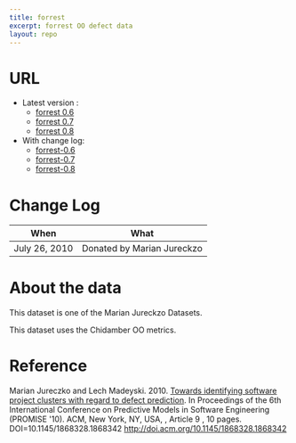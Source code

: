 ```yaml
---
title: forrest
excerpt: forrest OO defect data
layout: repo
---
```


# URL

  * Latest version :
    * [forrest 0.6](http://promisedata.googlecode.com/svn/trunk/defect/forrest-0.6/forrest-0.6.csv)
    * [forrest 0.7](http://promisedata.googlecode.com/svn/trunk/defect/forrest-0.7/forrest-0.7.csv)
    * [forrest 0.8](http://promisedata.googlecode.com/svn/trunk/defect/forrest-0.8/forrest-0.8.csv)
  * With change log:
    * [forrest-0.6](http://code.google.com/p/promisedata/source/browse/trunk/defect/forrest-0.6/)
    * [forrest-0.7](http://code.google.com/p/promisedata/source/browse/trunk/defect/forrest-0.7/)
    * [forrest-0.8](http://code.google.com/p/promisedata/source/browse/trunk/defect/forrest-0.8/)

# Change Log

When | What
---- | ----
July 26, 2010 | Donated by Marian Jureckzo

# About the data

This dataset is one of the Marian Jureckzo Datasets.

This dataset uses the Chidamber OO metrics.

# Reference

Marian Jureczko and Lech Madeyski. 2010. [Towards identifying software project clusters with regard to defect prediction](http://dl.acm.org/citation.cfm?id=1868328.1868342&coll=DL&dl=GUIDE&CFID=96280125&CFTOKEN=47274353). In
Proceedings of the 6th International Conference on Predictive
Models in Software Engineering (PROMISE '10). ACM, New York,
NY, USA, , Article 9 , 10 pages. DOI=10.1145/1868328.1868342
http://doi.acm.org/10.1145/1868328.1868342
